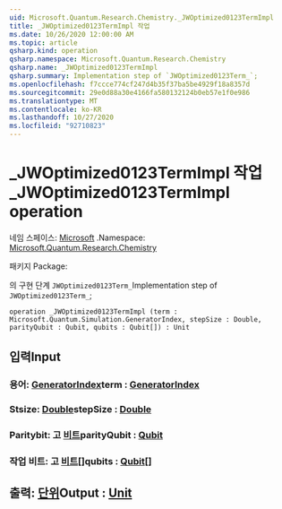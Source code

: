 ```yaml
---
uid: Microsoft.Quantum.Research.Chemistry._JWOptimized0123TermImpl
title: _JWOptimized0123TermImpl 작업
ms.date: 10/26/2020 12:00:00 AM
ms.topic: article
qsharp.kind: operation
qsharp.namespace: Microsoft.Quantum.Research.Chemistry
qsharp.name: _JWOptimized0123TermImpl
qsharp.summary: Implementation step of `JWOptimized0123Term_`;
ms.openlocfilehash: f7ccce774cf247d4b35f37ba5be4929f18a8357d
ms.sourcegitcommit: 29e0d88a30e4166fa580132124b0eb57e1f0e986
ms.translationtype: MT
ms.contentlocale: ko-KR
ms.lasthandoff: 10/27/2020
ms.locfileid: "92710823"
---
```

# <a name="_jwoptimized0123termimpl-operation"></a><span data-ttu-id="b1011-102">_JWOptimized0123TermImpl 작업</span><span class="sxs-lookup"><span data-stu-id="b1011-102">_JWOptimized0123TermImpl operation</span></span>

<span data-ttu-id="b1011-103">네임 스페이스: [Microsoft](xref:Microsoft.Quantum.Research.Chemistry) .</span><span class="sxs-lookup"><span data-stu-id="b1011-103">Namespace: [Microsoft.Quantum.Research.Chemistry](xref:Microsoft.Quantum.Research.Chemistry)</span></span>

<span data-ttu-id="b1011-104">패키지 [](https://nuget.org/packages/)</span><span class="sxs-lookup"><span data-stu-id="b1011-104">Package: [](https://nuget.org/packages/)</span></span>


<span data-ttu-id="b1011-105">의 구현 단계 `JWOptimized0123Term_`</span><span class="sxs-lookup"><span data-stu-id="b1011-105">Implementation step of `JWOptimized0123Term_`;</span></span>

```qsharp
operation _JWOptimized0123TermImpl (term : Microsoft.Quantum.Simulation.GeneratorIndex, stepSize : Double, parityQubit : Qubit, qubits : Qubit[]) : Unit
```


## <a name="input"></a><span data-ttu-id="b1011-106">입력</span><span class="sxs-lookup"><span data-stu-id="b1011-106">Input</span></span>

### <a name="term--generatorindex"></a><span data-ttu-id="b1011-107">용어: [GeneratorIndex](xref:Microsoft.Quantum.Simulation.GeneratorIndex)</span><span class="sxs-lookup"><span data-stu-id="b1011-107">term : [GeneratorIndex](xref:Microsoft.Quantum.Simulation.GeneratorIndex)</span></span>




### <a name="stepsize--double"></a><span data-ttu-id="b1011-108">Stsize: [Double](xref:microsoft.quantum.lang-ref.double)</span><span class="sxs-lookup"><span data-stu-id="b1011-108">stepSize : [Double](xref:microsoft.quantum.lang-ref.double)</span></span>




### <a name="parityqubit--qubit"></a><span data-ttu-id="b1011-109">Paritybit: 고 [비트](xref:microsoft.quantum.lang-ref.qubit)</span><span class="sxs-lookup"><span data-stu-id="b1011-109">parityQubit : [Qubit](xref:microsoft.quantum.lang-ref.qubit)</span></span>




### <a name="qubits--qubit"></a><span data-ttu-id="b1011-110">작업 비트: 고 [비트](xref:microsoft.quantum.lang-ref.qubit)[]</span><span class="sxs-lookup"><span data-stu-id="b1011-110">qubits : [Qubit](xref:microsoft.quantum.lang-ref.qubit)[]</span></span>





## <a name="output--unit"></a><span data-ttu-id="b1011-111">출력: [단위](xref:microsoft.quantum.lang-ref.unit)</span><span class="sxs-lookup"><span data-stu-id="b1011-111">Output : [Unit](xref:microsoft.quantum.lang-ref.unit)</span></span>

